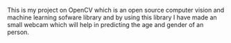 This is my project on OpenCV which is an open source computer vision and machine learning sofware library and by using this library I have made an small webcam which will help in predicting the age and gender of an person.
